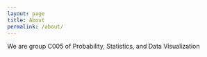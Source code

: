 ```yaml
---
layout: page
title: About
permalink: /about/
---
```


We are group C005 of Probability, Statistics, and Data Visualization